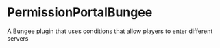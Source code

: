 # PermissionPortalBungee
A Bungee plugin that uses conditions that allow players to enter different servers
